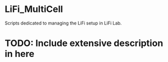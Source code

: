 # LiFi_MultiCell
 Scripts dedicated to managing the LiFi setup in LiFi Lab.
# TODO: Include extensive description in here
